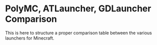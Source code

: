 # PolyMC, ATLauncher, GDLauncher Comparison

This is here to structure a proper comparison table between the various launchers for Minecraft.